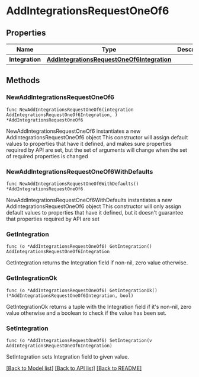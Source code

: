 # AddIntegrationsRequestOneOf6

## Properties

Name | Type | Description | Notes
------------ | ------------- | ------------- | -------------
**Integration** | [**AddIntegrationsRequestOneOf6Integration**](AddIntegrationsRequestOneOf6Integration.md) |  | 

## Methods

### NewAddIntegrationsRequestOneOf6

`func NewAddIntegrationsRequestOneOf6(integration AddIntegrationsRequestOneOf6Integration, ) *AddIntegrationsRequestOneOf6`

NewAddIntegrationsRequestOneOf6 instantiates a new AddIntegrationsRequestOneOf6 object
This constructor will assign default values to properties that have it defined,
and makes sure properties required by API are set, but the set of arguments
will change when the set of required properties is changed

### NewAddIntegrationsRequestOneOf6WithDefaults

`func NewAddIntegrationsRequestOneOf6WithDefaults() *AddIntegrationsRequestOneOf6`

NewAddIntegrationsRequestOneOf6WithDefaults instantiates a new AddIntegrationsRequestOneOf6 object
This constructor will only assign default values to properties that have it defined,
but it doesn't guarantee that properties required by API are set

### GetIntegration

`func (o *AddIntegrationsRequestOneOf6) GetIntegration() AddIntegrationsRequestOneOf6Integration`

GetIntegration returns the Integration field if non-nil, zero value otherwise.

### GetIntegrationOk

`func (o *AddIntegrationsRequestOneOf6) GetIntegrationOk() (*AddIntegrationsRequestOneOf6Integration, bool)`

GetIntegrationOk returns a tuple with the Integration field if it's non-nil, zero value otherwise
and a boolean to check if the value has been set.

### SetIntegration

`func (o *AddIntegrationsRequestOneOf6) SetIntegration(v AddIntegrationsRequestOneOf6Integration)`

SetIntegration sets Integration field to given value.



[[Back to Model list]](../README.md#documentation-for-models) [[Back to API list]](../README.md#documentation-for-api-endpoints) [[Back to README]](../README.md)


